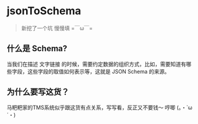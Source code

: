 # jsonToSchema

> 新挖了一个坑 慢慢填 =￣ω￣=

## 什么是 Schema?
当我们在描述 文字链接 的时候，需要约定数据的组织方式，比如，需要知道有哪些字段，这些字段的取值如何表示等，这就是 JSON Schema 的来源。

## 为什么要写这货？

马粑粑家的TMS系统似乎跟这货有点关系，写写看，反正又不要钱～ 哼唧 (。・`ω´・)
